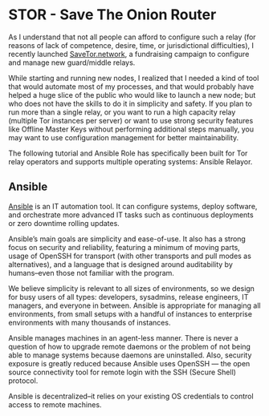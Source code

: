 # STOR - Save The Onion Router

As I understand that not all people can afford to configure such a relay (for reasons of lack of competence, desire, time, or jurisdictional difficulties), I recently launched [SaveTor.network](https://savetor.network/), a fundraising campaign to configure and manage new guard/middle relays.

While starting and running new nodes, I realized that I needed a kind of tool that would automate most of my processes, and that would probably have helped a huge slice of the public who would like to launch a new node; but who does not have the skills to do it in simplicity and safety.
If you plan to run more than a single relay, or you want to run a high capacity relay (multiple Tor instances per server) or want to use strong security features like Offline Master Keys without performing additional steps manually, you may want to use configuration management for better maintainability.

The following tutorial and Ansible Role has specifically been built for Tor relay operators and supports multiple operating systems: Ansible Relayor.

## Ansible

[Ansible](https://www.ansible.com/) is an IT automation tool. It can configure systems, deploy software, and orchestrate more advanced IT tasks such as continuous deployments or zero downtime rolling updates.

Ansible’s main goals are simplicity and ease-of-use. It also has a strong focus on security and reliability, featuring a minimum of moving parts, usage of OpenSSH for transport (with other transports and pull modes as alternatives), and a language that is designed around auditability by humans–even those not familiar with the program.

We believe simplicity is relevant to all sizes of environments, so we design for busy users of all types: developers, sysadmins, release engineers, IT managers, and everyone in between. Ansible is appropriate for managing all environments, from small setups with a handful of instances to enterprise environments with many thousands of instances.

Ansible manages machines in an agent-less manner. There is never a question of how to upgrade remote daemons or the problem of not being able to manage systems because daemons are uninstalled. Also, security exposure is greatly reduced because Ansible uses OpenSSH — the open source connectivity tool for remote login with the SSH (Secure Shell) protocol.

Ansible is decentralized–it relies on your existing OS credentials to control access to remote machines.

